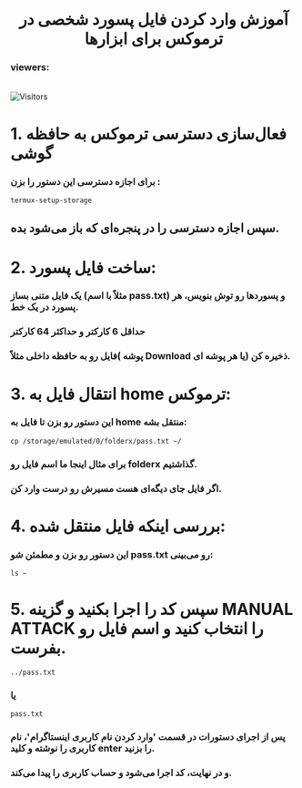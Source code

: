<div align="center">
    <h1>آموزش وارد کردن فایل پسورد شخصی در ترموکس برای ابزارها</h1>
</div>
<h3>viewers:</h3> <br> <img src="https://profile-counter.glitch.me/monsmain/count.svg" alt="Visitors"><p align="center">

# 1. فعال‌سازی دسترسی ترموکس به حافظه گوشی
### برای اجازه دسترسی این دستور را بزن :
```
termux-setup-storage
```
## سپس اجازه دسترسی را در پنجره‌ای که باز می‌شود بده.

# 2. ساخت فایل پسورد:
### یک فایل متنی بساز (مثلاً با اسم pass.txt) و پسوردها رو توش بنویس، هر پسورد در یک خط.
### حداقل 6 کارکتر و حداکثر 64 کارکتر
### فایل رو به حافظه داخلی مثلاً( پوشه Download یا هر پوشه ای) ذخیره کن.

# 3. انتقال فایل به home ترموکس:

### این دستور رو بزن تا فایل به home منتقل بشه:
```
cp /storage/emulated/0/folderx/pass.txt ~/
```

### برای مثال اینجا ما اسم فایل رو folderx گذاشتیم.
### اگر فایل جای دیگه‌ای هست مسیرش رو درست وارد کن.

# 4. بررسی اینکه فایل منتقل شده:

### این دستور رو بزن و مطمئن شو pass.txt رو می‌بینی:
```
ls ~
```
# 5. سپس کد را اجرا بکنید و گزینه MANUAL ATTACK را انتخاب کنید و اسم فایل رو بفرست.
```
../pass.txt
```
### یا
```
pass.txt
```
### پس از اجرای دستورات در قسمت 'وارد کردن نام کاربری اینستاگرام'، نام کاربری را نوشته و کلید enter را بزنید.
### و در نهایت، کد اجرا می‌شود و حساب کاربری را پیدا می‌کند.







